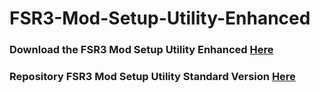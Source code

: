 # FSR3-Mod-Setup-Utility-Enhanced
### Download the FSR3 Mod Setup Utility Enhanced [Here](https://sharemods.com/03hahvsjofpo/FSR3_v3.9.rar.html)

### Repository FSR3 Mod Setup Utility Standard Version [Here](https://github.com/P4TOLINO06/FSR3.0-Mod-Setup-Utility)
 
